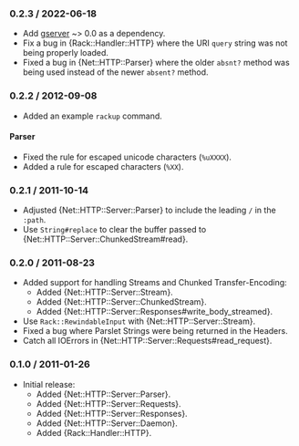 ### 0.2.3 / 2022-06-18

* Add [gserver] ~> 0.0 as a dependency.
* Fix a bug in {Rack::Handler::HTTP} where the URI `query` string was not being
  properly loaded.
* Fixed a bug in {Net::HTTP::Parser} where the older `absnt?` method was being
  used instead of the newer `absent?` method.

### 0.2.2 / 2012-09-08

* Added an example `rackup` command.

#### Parser

* Fixed the rule for escaped unicode characters (`%uXXXX`).
* Added a rule for escaped characters (`%XX`).

### 0.2.1 / 2011-10-14

* Adjusted {Net::HTTP::Server::Parser} to include the leading `/` in the
  `:path`.
* Use `String#replace` to clear the buffer passed to
  {Net::HTTP::Server::ChunkedStream#read}.

### 0.2.0 / 2011-08-23

* Added support for handling Streams and Chunked Transfer-Encoding:
  * Added {Net::HTTP::Server::Stream}.
  * Added {Net::HTTP::Server::ChunkedStream}.
  * Added {Net::HTTP::Server::Responses#write_body_streamed}.
* Use `Rack::RewindableInput` with {Net::HTTP::Server::Stream}.
* Fixed a bug where Parslet Strings were being returned in the Headers.
* Catch all IOErrors in {Net::HTTP::Server::Requests#read_request}.

### 0.1.0 / 2011-01-26

* Initial release:
  * Added {Net::HTTP::Server::Parser}.
  * Added {Net::HTTP::Server::Requests}.
  * Added {Net::HTTP::Server::Responses}.
  * Added {Net::HTTP::Server::Daemon}.
  * Added {Rack::Handler::HTTP}.

[gserver]: https://rubygems.org/gems/gserver
